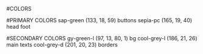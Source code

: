#COLORS

#PRIMARY COLORS
sap-green (133, 18, 59) buttons
sepia-pc (165, 19, 40) head foot
 
#SECONDARY COLORS
gy-green-l (97, 13, 80, 1) bg
cool-grey-l (186, 21, 26) main texts
cool-grey-d (201, 20, 23) borders